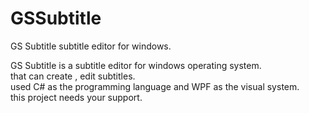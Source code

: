 # GSSubtitle
GS Subtitle subtitle editor for windows.

GS Subtitle is a subtitle editor for windows operating system.</br>
that can create , edit subtitles.</br>
used C# as the programming language and WPF as the visual system.<br/>
this project  needs your support. 

